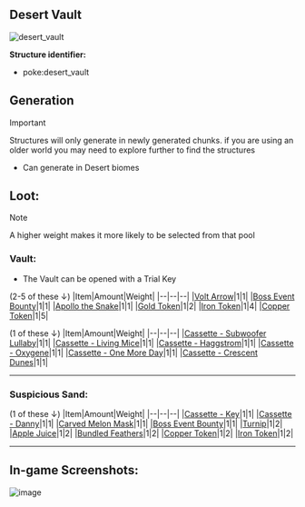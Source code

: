 ## Desert Vault
![desert_vault](https://github.com/ItsMePok/PFE/assets/136857747/e0b6c856-a0cf-4ee6-a0bd-e400a0c41980)

**Structure identifier:** 
* poke:desert_vault

## Generation
> [!IMPORTANT]
> Structures will only generate in newly generated chunks. if you are using an older world you may need to explore further to find the structures

* Can generate in Desert biomes

## Loot:
> [!NOTE]
> A higher weight makes it more likely to be selected from that pool

### **Vault:**
* The Vault can be opened with a Trial Key

(2-5 of these ↓)
|Item|Amount|Weight|
|--|--|--|
|[Volt Arrow](https://pfewiki.gitbook.io/home/weapons/arrows/volt-arrow)|1|1|
|[Boss Event Bounty](https://github.com/ItsMePok/PFE/wiki/Boss-Event-Bounty)|1|1|
|[Apollo the Snake](https://github.com/ItsMePok/PFE/wiki/Apollo-The-Snake)|1|1|
|[Gold Token](https://pfewiki.gitbook.io/home/items/tokens/gold-token)|1|2|
|[Iron Token](https://pfewiki.gitbook.io/home/items/tokens/iron-token)|1|4|
|[Copper Token](https://pfewiki.gitbook.io/home/items/tokens/copper-token)|1|5|

(1 of these ↓)
|Item|Amount|Weight|
|--|--|--|
|[Cassette - Subwoofer Lullaby](https://github.com/ItsMePok/PFE/wiki/Cassette-SubwooferLullaby)|1|1|
|[Cassette - Living Mice](https://github.com/ItsMePok/PFE/wiki/Cassette-LivingMice)|1|1|
|[Cassette - Haggstrom](https://github.com/ItsMePok/PFE/wiki/Cassette-Haggstrom)|1|1|
|[Cassette - Oxygene](https://github.com/ItsMePok/PFE/wiki/Cassette-Oxygene)|1|1|
|[Cassette - One More Day](https://github.com/ItsMePok/PFE/wiki/Cassette-OneMoreDay)|1|1|
|[Cassette - Crescent Dunes](https://github.com/ItsMePok/PFE/wiki/Cassette-CrescentDunes)|1|1|

***
### **Suspicious Sand:**

(1 of these ↓)
|Item|Amount|Weight|
|--|--|--|
|[Cassette - Key](https://github.com/ItsMePok/PFE/wiki/Cassette-Key)|1|1|
|[Cassette - Danny](https://github.com/ItsMePok/PFE/wiki/Cassette-Danny)|1|1|
|[Carved Melon Mask](https://github.com/ItsMePok/PFE/wiki/Carved-Melon-Mask)|1|1|
|[Boss Event Bounty](https://github.com/ItsMePok/PFE/wiki/Boss-Event-Bounty)|1|1|
|[Turnip](https://github.com/ItsMePok/PFE/wiki/Turnip)|1|2|
|[Apple Juice](https://github.com/ItsMePok/PFE/wiki/Apple-Juice)|1|2|
|[Bundled Feathers](https://github.com/ItsMePok/PFE/wiki/Bundled-Feathers)|1|2|
|[Copper Token](https://pfewiki.gitbook.io/home/items/tokens/copper-token)|1|2|
|[Iron Token](https://pfewiki.gitbook.io/home/items/tokens/iron-token)|1|2|

***

## In-game Screenshots:
![image](https://github.com/ItsMePok/PFE/assets/136857747/5f711b58-4f41-4afe-8d23-59f6ca24e5cc)
